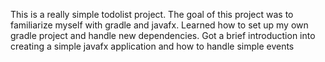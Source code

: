 This is a really simple todolist project.
The goal of this project was to familiarize myself with gradle and javafx.
Learned how to set up my own gradle project and handle new dependencies.
Got a brief introduction into creating a simple javafx application and how to handle simple events
